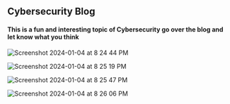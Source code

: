 ## Cybersecurity Blog
#### This is a fun and interesting topic of Cybersecurity go over the blog and let know what you think


![Screenshot 2024-01-04 at 8 24 44 PM](https://github.com/Arpitha93/cybersecurity_project1/assets/17707879/412bc195-576c-4d44-b536-5fc2e7ab0c78)

![Screenshot 2024-01-04 at 8 25 19 PM](https://github.com/Arpitha93/cybersecurity_project1/assets/17707879/f1ceb61a-7503-466f-9ebf-1b14e93fe7b5)

![Screenshot 2024-01-04 at 8 25 47 PM](https://github.com/Arpitha93/cybersecurity_project1/assets/17707879/51aa4ab8-12c5-43f7-9434-3e0f11abbaac)

![Screenshot 2024-01-04 at 8 26 06 PM](https://github.com/Arpitha93/cybersecurity_project1/assets/17707879/18815f7a-2a80-4d1b-80ba-f89f2759ce3d)
